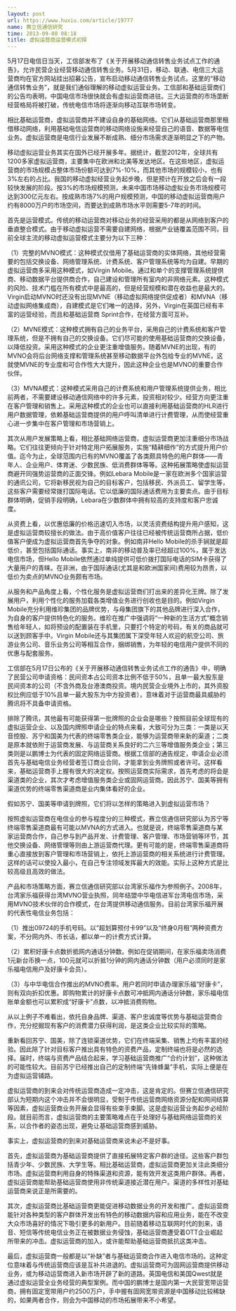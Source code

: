 ```yaml
---
layout: post
url: https://www.huxiu.com/article/19777
name: 赛立信通信研究
time: 2013-09-08 08:18
title: 虚拟运营商运营模式初探
---
```

5月17日电信日当天，工信部发布了《关于开展移动通信转售业务试点工作的通告》，允许民营企业经营移动通信转售业务。5月31日，移动、联通、电信三大运营商均在官方网站挂出招募公告，宣布启动移动通信转售业务试点。这里的“移动通信转售业务”，就是我们通俗理解的移动虚拟运营业务。工信部和基础运营商们的公告均表明，中国电信市场很快就会有虚拟运营商进驻。三大运营商的市场垄断经营格局将被打破，传统电信市场将逐渐向移动互联市场转变。

相比基础运营商，虚拟运营商并不建设自身的基础网络。它们从基础运营商那里租借移动网络，利用基础电信运营商的移动网络设施来经营自己的语音、数据等电信业务。虚拟运营商是电信行业发展不断成熟、细分市场需求逐渐明显之下的产物。

移动虚拟运营业务其实在国外已经开展多年。据统计，截至2012年，全球共有1200多家虚拟运营商，主要集中在欧洲和北美等发达地区。在这些地区，虚拟运营商的市场规模占整体市场份额可达到7%-10%，而其他市场的规模较小，也有3%左右的占比。我国的移动虚拟经营业务起步晚，但是预计在开放之后会有一段较快发展的阶段。按3%的市场规模预测，未来中国市场移动虚拟业务市场规模可达到300亿元左右。按成熟市场7%的用户规模预测，中国的移动虚拟运营商用户约有8000万户的市场空间，而要达到成熟市场水平则需要5-7年的时间。

首先是运营模式。传统的移动运营商对移动业务的经营采用的都是从网络到客户的垂直整合模式。由于移动虚拟运营不需要自建网络，根据产业链覆盖范围不同，目前全球主流的移动虚拟运营模式主要分为以下三种：

（1）完整的MVNO模式：这种模式仅借用了基础运营商的实体网络，其他经营需要的包括交换设备、网络管理系统、计费系统、客户管理系统等均为自建。早期的虚拟运营商多采用这种模式，如Virgin Mobile。通过和单个的支撑管理系统提供商、移动数据平台提供商合作，自己建设和管理所有室内的非网络元素。这种模式的风险、技术门槛在所有模式中是最高的，但是经营规模和潜在收益也是最大的。Virgin启动MVNO时还没有出现MVNE（移动虚拟网络提供促成者）和MVNA（移动虚拟网络集成商），自建模式是它们唯一的选择，另外，Virgin在英国已经有丰富的运营经验，而且和基础运营商 Sprint合作，在经营方面可互补。

（2）MVNE模式：这种模式拥有自己的业务平台，采用自己的计费系统和客户管理系统，但是不拥有自己的交换设备。它们尽可能的使用基础运营商的交换设备，以降低投资。采用这种模式的企业更注重增值服务。随着MVNE的出现，有的MVNO会将后台网络支撑和管理系统甚至移动数据平台外包给专业的MVNE，这就使MVNE的专业度和可合作性大大提升，因此这种企业也是MVNO的重要合作伙伴。

（3）MVNA模式：这种模式采用自己的计费系统和用户管理系统提供业务，相比前两者，不需要建设移动通信网络中的许多元素，投资相对较少。经营方向更注重在客户管理和销售上。采用这种模式的企业也可以直接利用基础运营商的HLR进行用户数据管理，依赖基础运营商提供的用户呼叫清单进行计费管理，从而使经营重心进一步集中在客户管理和市场营销上。

其次从用户发展策略上看，相比基础网络运营商，虚拟运营商更加注重细分市场战略。它们往往更倾向于针对特定用户拓展服务，实施“精耕细作”的方式提升用户价值。迄今为止，全球范围内已有的MVNO覆盖了各类颇具特色的用户群体——青年人、企业用户、体育迷、少数民族、低消费群体等等。这种拓展策略使虚拟运营商避开同强势运营商的正面交锋。例如Lebara Mobile是一家在欧洲多个国家运营的通讯公司，它将新移民视为自己的目标客户，包括移民、外派员工、留学生等，这些客户需要经常拨打国际电话。它以低廉的国际通话费用为主要卖点。由于目标群体明确，促销手段明确，Lebara在少数群体中拥有较高的支持度和客户忠诚度。

从资费上看，以优惠低廉的价格迅速切入市场，以灵活资费结构提升用户感知，这是虚拟运营商较擅长的做法。由于高价值客户往往已经被传统运营商所占据，低价值客户便成为虚拟运营商首先争夺的对象。例如南非Hello Mobile的杀手锏就是超低价，甚至包括国际通话。事实上，南非的移动普及率已经超过100%，属于发达电信市场，但Hello Mobile依然通过单纯提供可低价拨打国际电话的SIM卡获得了大量用户的青睐。在非洲，由于国际通话(尤其是和欧洲国家间)费用较为昂贵，以低价为卖点的MVNO业务颇有市场。

从服务和产品角度上看，个性化服务是虚拟运营商们打出来的差异化王牌。除了发展用户，利用个性化的服务加载各类增值业务进行创收也是目的。例如Virgin Mobile充分利用维珍集团的品牌优势，与母集团旗下的其他品牌进行深入合作，为自身的客户提供特色化的服务。维珍在推广中强调将“一种新的生活方式”概念销售给年轻人，如将预设的配置装在手机里，只要打个特定的号码，有关的商品就可以送到顾客手中。Virgin Mobile还与其集团属下深受年轻人欢迎的航空公司、旅游业务公司、音乐业务公司等相互合作，捆绑销售，为年轻的电信用户提供不同的优惠与配套服务。

工信部在5月17日公布的《关于开展移动通信转售业务试点工作的通告》中，明确了民营公司申请资格：民间资本占公司资本比例不低于50%，且单一最大股东是民间资本的公司（不含外商及台港澳商投资。境内民营企业境外上市的，其外资股权比例应低于10%且单一最大股东为中方投资者），意味着对于运营商最具威胁的腾讯将不具备申请资格。

排除了腾讯，其他最有可能获得第一批牌照的企业会是哪些？按照目前全球现有的虚拟运营企业、以及国内牌照申请企业的特点来看，大致可分为三类：一类是以天音控股、苏宁和国美为代表的终端零售类企业，能够为运营商带来新的渠道；二类是原本就依附于运营商发展、与运营商关系良好的二六三等增值服务类企业；第三类则是以鹏博士为代表的固定网络运营商。根据工信部的通告规定，申请企业必须首先与基础电信业务经营者签订商业合同，才能拿到业务牌照或者许可。这样看来，基础运营商手上握有很大的决定权。按照运营商实际需求，首先考虑的将会是渠道类的企业，其次才考虑增值服务类企业或固网运营商。因此苏宁、国美等拥有渠道优势的终端零售渠道商是业内集体看好的企业。

假如苏宁、国美等申请到牌照，它们将以怎样的策略进入到虚拟运营市场？

按照虚拟运营商在电信业的参与程度分的三种模式，赛立信通信研究部认为苏宁等终端零售渠道商最有可能以MVNA的方式进入。也就是说，终端零售渠道商与某家运营商合作，自己参与到产品开发、计费管理、客户管理、市场营销等环节，其他交换设备、网络管理等则由上游运营商代理。更有可能的是，终端零售渠道商将重心直接放到客户管理和市场营销上，依托上游运营商的相关系统进行计费管理。这样的话可以使投入最小，在自己专注领域发挥最大的效能。实际上这种方式是比较高级且高效的做法。

产品和市场策略方面，赛立信通信研究部以台湾家乐福作为参照例子。2008年，台湾家乐福获得台湾MVNO营业执照，同年结盟中华电信进军台湾电信市场，采用MVNO技术伙伴的合作模式，在台湾提供移动通信服务。目前台湾家乐福开展的代表性电信业务包括：

（1）推出09724的手机号码。以“超划算预付卡99”以及“终身0月租”两种资费方案，不分网内外、市长话，都以单一的计费方式计算。

（2）累积好康卡点数折抵网内通话分钟数。例如在促销期间，在家乐福卖场消费1元新台币换一点，100元就可以折抵1分钟的网内通话分钟数（用户必须同时是家乐福电信用户及好康卡会员）。

（3）与中华电信合作推出的MVNO费率。用户若同时申请办理家乐福“好康卡”，则有双向折扣优惠。即购物累计的好康卡点数可冲抵网内通话分钟数，家乐福电信账单金额也可以累积成“好康卡”点数，以冲抵消费购物。

从以上例子不难看出，依托自身品牌、渠道、客户忠诚度等优势与基础运营商合作，充分挖掘现有客户的消费潜力获得利润，是这类企业比较实际的策略。

重新看回苏宁、国美，除了连锁渠道优势，它们在终端采集、销售上均有丰富的经验。因此除了针对目标客户推出具有特色的资费产品，定制终端也将是必然的选择。届时，终端与资费产品结合起来，学习基础运营商推广“合约计划”，这种做法的可能性较大。目前苏宁已经推出自己的定制终端“先锋蜂巢”手机，实际上便是在为虚拟运营铺路。

虚拟运营商的到来会对传统运营商造成一定冲击，这是肯定的。但赛立信通信研究部认为短期内这个冲击并不会很明显，受制于传统运营商网络资源分配和网间结算等因素，虚拟运营商业务开展会显得有些束手束脚。这是虚拟运营业务起步必经阶段。就目前而言，虚拟运营商的主要策略难点在于处理好与基础网络运营商的关系，以合作者的姿态出现，避免让基础运营商感到威胁。

事实上，虚拟运营商的到来对基础运营商来说未必不是好事。

首先，虚拟运营商为基础运营商提供了直接拓展特定客户群的途径。这些客户群包括青少年、少数民族、大学生等。相比基础运营商，虚拟运营商更加关注此类细分市场。虚拟运营商利用自身的特殊渠道和资源，能有效开发这类用户群体。再者，虚拟运营商能帮助基础运营商使用非传统渠道接近潜在用户。渠道的多样性对基础运营商来说正是所需要的。

其次，虚拟运营商比基础运营商更能促进移动数据业务的开发和推广。虚拟运营商能针对各种类型的客户群体开发出有特色的移动数据内容和应用业务，能在不改变大众市场喜好的情况下吸引更多的新用户。目前随着移动互联网时代的到来，语音、短信等传统电信业务正在被数据业务侵蚀，基础运营商遭受着OTT企业崛起所带来的冲击。虚拟运营商的加入，或许能帮助基础运营商抵抗这类冲击。

最后，虚拟运营商一般都是以“补缺”者与基础运营商合作进入电信市场的。这种定位意味着与传统运营商应该是互补共进退的。虚拟运营商可为固网运营商提供移动业务，或为移动运营商进入新市场开辟了新的道路。英国电信和美国Qwest就是通过虚拟运营全业务经营的典型案例。而中国的鹏博士是国内第一大民营宽带运营商，拥有固定宽带用户约2500万户，手中握有固网宽带资源是中国移动比较稀缺的，如果两者合作，则会为中国移动的市场拓展带来不小希望。


